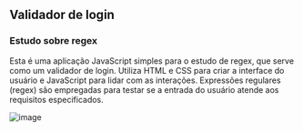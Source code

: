 ## Validador de login 

### Estudo sobre regex 

Esta é uma aplicação JavaScript simples para o estudo de regex, que serve como um validador de login. 
Utiliza HTML e CSS para criar a interface do usuário e JavaScript para lidar com as interações. 
Expressões regulares (regex) são empregadas para testar se a entrada do usuário atende aos requisitos especificados. 

![image](https://github.com/marianna-regio/validador-login/assets/126937060/1d8bcffc-2c76-4efc-88cf-34c816bb1b6d)
